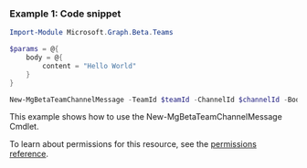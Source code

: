 ### Example 1: Code snippet

```powershellImport-Module Microsoft.Graph.Beta.Teams

$params = @{
	body = @{
		content = "Hello World"
	}
}

New-MgBetaTeamChannelMessage -TeamId $teamId -ChannelId $channelId -BodyParameter $params
```
This example shows how to use the New-MgBetaTeamChannelMessage Cmdlet.
To learn about permissions for this resource, see the [permissions reference](/graph/permissions-reference).


